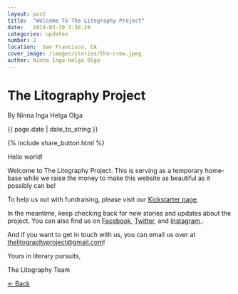 ```yaml
---
layout: post
title:  "Welcome To The Litography Project"
date:   2014-03-10 3:38:29
categories: updates
number: 2
location:  San Francisco, CA
cover_image: /images/stories/the-crew.jpeg
author: Ninna Inga Helga Olga
---
```

<div class="post-image" style="background-image:url('/images/stories/the-crew.jpeg');">
<h1 class="post-title">The Litography Project</h1>
</div>

<p class="author"> By Ninna Inga Helga Olga </p>
<p class="meta">{{ page.date | date_to_string }}</p>

{% include share_button.html %}

<div class="padding">
<p>Hello world!</p>

<p>Welcome to The Litography Project. This is serving as a temporary home-base while we raise the money to make this website as beautiful as it possibly can be!</p>

<p>To help us out with fundraising, please visit our <a href=" http://kck.st/OdtNmZ">  Kickstarter page</a>.</p>

<p>In the meantime, keep checking back for new stories and updates about the project. You can also find us on <a href="https://www.facebook.com/thelitographyproject">Facebook</a>, <a href="https://twitter.com/litographysf">Twitter</a>, and <a href="http://instagram.com/thelitographyproject"> Instagram </a>.</p>

<p>And if you want to get in touch with us, you can email us over at <a href="mailto:thelitographyproject@gmail.com">thelitographyproject@gmail.com</a>!</p>

<p>Yours in literary pursuits, </p>

<p>The Litography Team</p>
</div>

<p class="back-arrow"><a href="/">&larr; Back</a></p>

<input type="hidden" class="post_location" name="post_location" value="San Francisco, CA">
